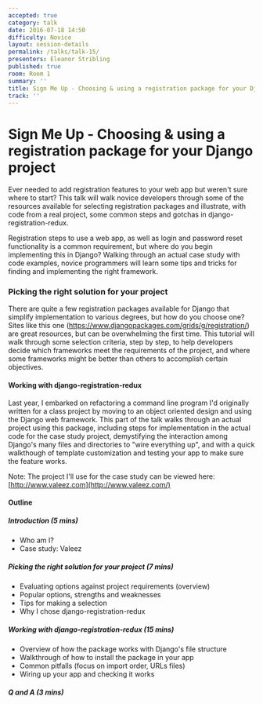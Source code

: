 ```yaml
---
accepted: true
category: talk
date: 2016-07-18 14:50
difficulty: Novice
layout: session-details
permalink: /talks/talk-15/
presenters: Eleanor Stribling
published: true
room: Room 1
summary: ''
title: Sign Me Up - Choosing & using a registration package for your Django project
track: ''
---
```


# Sign Me Up - Choosing & using a registration package for your Django project

Ever needed to add registration features to your web app but weren't sure
where to start? This talk will walk novice developers through some of the
resources available for selecting registration packages and illustrate, with
code from a real project, some common steps and gotchas in django-
registration-redux.

Registration steps to use a web app, as well as login and password reset
functionality is a common requirement, but where do you begin implementing
this in Django? Walking through an actual case study with code examples,
novice programmers will learn some tips and tricks for finding and
implementing the right framework.

### Picking the right solution for your project

There are quite a few registration packages available for Django that simplify
implementation to various degrees, but how do you choose one? Sites like this
one (<https://www.djangopackages.com/grids/g/registration/>) are great
resources, but can be overwhelming the first time. This tutorial will walk
through some selection criteria, step by step, to help developers decide which
frameworks meet the requirements of the project, and where some frameworks
might be better than others to accomplish certain objectives.

#### Working with django-registration-redux

Last year, I embarked on refactoring a command line program I'd originally
written for a class project by moving to an object oriented design and using
the Django web framework. This part of the talk walks through an actual
project using this package, including steps for implementation in the actual
code for the case study project, demystifying the interaction among Django's
many files and directories to "wire everything up", and with a quick
walkthough of template customization and testing your app to make sure the
feature works.

Note: The project I'll use for the case study can be viewed here:
[http://www.valeez.com](http://www.valeez.com/)

#### Outline

##### Introduction (5 mins)

  * Who am I?
  * Case study: Valeez

##### Picking the right solution for your project (7 mins)

  * Evaluating options against project requirements (overview)
  * Popular options, strengths and weaknesses
  * Tips for making a selection
  * Why I chose django-registration-redux

##### Working with django-registration-redux (15 mins)

  * Overview of how the package works with Django's file structure
  * Walkthrough of how to install the package in your app
  * Common pitfalls (focus on import order, URLs files)
  * Wiring up your app and checking it works

##### Q and A (3 mins)